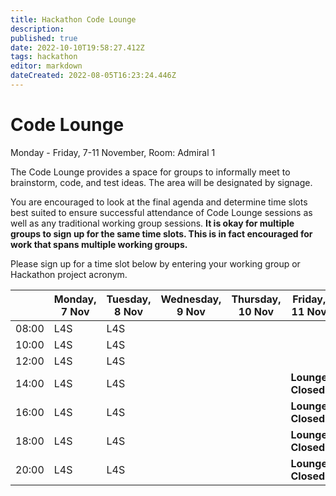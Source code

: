 ```yaml
---
title: Hackathon Code Lounge
description: 
published: true
date: 2022-10-10T19:58:27.412Z
tags: hackathon
editor: markdown
dateCreated: 2022-08-05T16:23:24.446Z
---
```


# Code Lounge

Monday - Friday, 7-11 November, Room: Admiral 1

The Code Lounge provides a space for groups to informally meet to brainstorm, code, and test ideas. The area will be designated by signage. 

You are encouraged to look at the final agenda and determine time slots best suited to ensure successful attendance of Code Lounge sessions as well as any traditional working group sessions. **It is okay for multiple groups to sign up for the same time slots. This is in fact encouraged for work that spans multiple working groups.**

Please sign up for a time slot below by entering your working group or Hackathon project acronym.

|      |  Monday, 7 Nov | Tuesday, 8 Nov  | Wednesday, 9 Nov |  Thursday, 10 Nov | Friday, 11 Nov |  
|---|---|---|---|---|---|
| 08:00 | L4S  | L4S   |   |   |   |
| 10:00 | L4S  | L4S  |   |   |   |
| 12:00 | L4S  | L4S  |   |   |   |     
| 14:00 | L4S  | L4S  |   |   | **Lounge Closed** |
| 16:00 | L4S  | L4S  |  |  | **Lounge Closed**   |                         
| 18:00 | L4S | L4S  |   |  | **Lounge Closed** |  
| 20:00 | L4S | L4S |   |    | **Lounge Closed** |